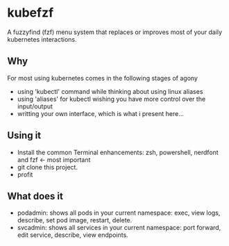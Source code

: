 # kubefzf

A fuzzyfind (fzf) menu system that replaces or improves most of your daily kubernetes interactions.

## Why
For most using kubernetes comes in the following stages of agony
- using 'kubectl' command while thinking about using linux aliases
- using 'aliases' for kubectl wishing you have more control over the input/output
- writting your own interface, which is what i present here...

## Using it
- Install the common Terminal enhancements: zsh, powershell, nerdfont and fzf <- most important
- git clone this project.
- profit


## What does it

- podadmin: shows all pods in your current namespace: exec, view logs, describe, set pod image, restart, delete.
- svcadmin: shows all services in your current namespace: port forward, edit service, describe, view endpoints.


